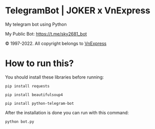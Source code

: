 # TelegramBot | JOKER x VnExpress
My telegram bot using Python

My Public Bot: https://t.me/sky2681_bot 

© 1997-2022. All copyright belongs to <a href="https://vnexpress.net/">VnExpress</a>

# How to run this?

You should install these libraries before running:

<code>pip install requests</code>

<code>pip install beautifulsoup4</code>

<code>pip install python-telegram-bot</code>

After the installation is done you can run with this command:

<code>python bot.py</code>
